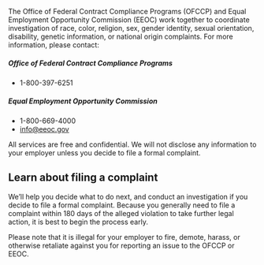 ---
---

The Office of Federal Contract Compliance Programs (OFCCP) and Equal Employment Opportunity Commission (EEOC) work together to coordinate investigation of race, color, religion, sex, gender identity, sexual orientation, disability, genetic information, or national origin complaints. For more information, please contact:

##### Office of Federal Contract Compliance Programs

- 1-800-397-6251

##### Equal Employment Opportunity Commission

- 1-800-669-4000
- <info@eeoc.gov>

All services are free and confidential. We will not disclose any information to your employer unless you decide to file a formal complaint.

## Learn about filing a complaint

We’ll help you decide what to do next, and conduct an investigation if you decide to file a formal complaint. Because you generally need to file a complaint within 180 days of the alleged violation to take further legal action, it is best to begin the process early.

Please note that it is illegal for your employer to fire, demote, harass, or otherwise retaliate against you for reporting an issue to the OFCCP or EEOC.
